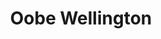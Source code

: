 ---
title: "Oobe Wellington"
url: /wellington-central-wellington/oobe-wellington/
shop: Computer
---
